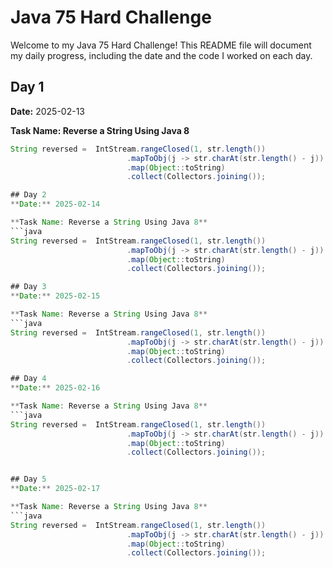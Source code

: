 # Java 75 Hard Challenge

Welcome to my Java 75 Hard Challenge! This README file will document my daily progress, including the date and the code I worked on each day.

## Day 1
**Date:** 2025-02-13

**Task Name: Reverse a String Using Java 8**
```java
String reversed =  IntStream.rangeClosed(1, str.length())
                          .mapToObj(j -> str.charAt(str.length() - j))
                          .map(Object::toString)
                          .collect(Collectors.joining());

## Day 2
**Date:** 2025-02-14

**Task Name: Reverse a String Using Java 8**
```java
String reversed =  IntStream.rangeClosed(1, str.length())
                          .mapToObj(j -> str.charAt(str.length() - j))
                          .map(Object::toString)
                          .collect(Collectors.joining());

## Day 3
**Date:** 2025-02-15

**Task Name: Reverse a String Using Java 8**
```java
String reversed =  IntStream.rangeClosed(1, str.length())
                          .mapToObj(j -> str.charAt(str.length() - j))
                          .map(Object::toString)
                          .collect(Collectors.joining());

## Day 4
**Date:** 2025-02-16

**Task Name: Reverse a String Using Java 8**
```java
String reversed =  IntStream.rangeClosed(1, str.length())
                          .mapToObj(j -> str.charAt(str.length() - j))
                          .map(Object::toString)
                          .collect(Collectors.joining());


## Day 5
**Date:** 2025-02-17

**Task Name: Reverse a String Using Java 8**
```java
String reversed =  IntStream.rangeClosed(1, str.length())
                          .mapToObj(j -> str.charAt(str.length() - j))
                          .map(Object::toString)
                          .collect(Collectors.joining());




